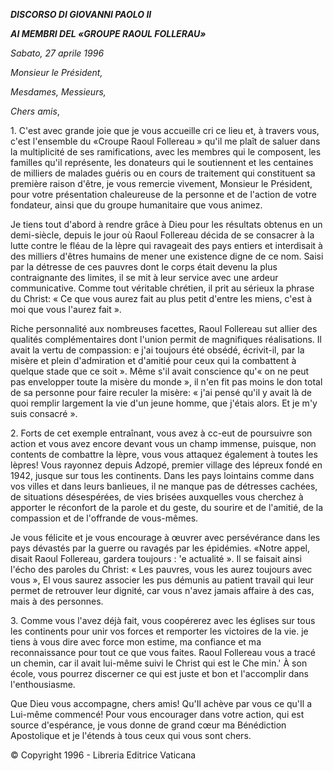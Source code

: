 ***DISCORSO DI GIOVANNI PAOLO II***

***AI MEMBRI DEL «GROUPE RAOUL FOLLERAU»***

*Sabato, 27 aprile 1996*

*Monsieur le Président,*

*Mesdames, Messieurs,*

*Chers amis*,

1\. C'est avec grande joie que je vous accueille cri ce lieu et, à travers vous, c'est l'ensemble du «Croupe Raoul Follereau » qu'il me plaît de saluer dans la multiplicité de ses ramifications, avec les membres qui le composent, les familles qu'il représente, les donateurs qui le soutiennent et les centaines de milliers de malades guéris ou en cours de traitement qui constituent sa première raison d'être, je vous remercie vivement, Monsieur le Président, pour votre présentation chaleureuse de la personne et de l'action de votre fondateur, ainsi que du groupe humanitaire que vous animez.

Je tiens tout d'abord à rendre grâce à Dieu pour les résultats obtenus en un demi-siècle, depuis le jour où Raoul Follereau décida de se consacrer à la lutte contre le fléau de la lèpre qui ravageait des pays entiers et interdisait à des milliers d'êtres humains de mener une existence digne de ce nom. Saisi par la détresse de ces pauvres dont le corps était devenu la plus contraignante des limites, il se mit à leur service avec une ardeur communicative. Comme tout véritable chrétien, il prit au sérieux la phrase du Christ: « Ce que vous aurez fait au plus petit d'entre les miens, c'est à moi que vous l'aurez fait ».

Riche personnalité aux nombreuses facettes, Raoul Follereau sut allier des qualités complémentaires dont l'union permit de magnifiques réalisations. Il avait la vertu de compassion: e j'ai toujours été obsédé, écrivit-il, par la misère et plein d'admiration et d'amitié pour ceux qui la combattent à quelque stade que ce soit ». Même s'il avait conscience qu'« on ne peut pas envelopper toute la misère du monde », il n'en fit pas moins le don total de sa personne pour faire reculer la misère: « j'ai pensé qu'il y avait là de quoi remplir largement la vie d'un jeune homme, que j'étais alors. Et je m'y suis consacré ».

2\. Forts de cet exemple entraînant, vous avez à cc-eut de poursuivre son action et vous avez encore devant vous un champ immense, puisque, non contents de combattre la lèpre, vous vous attaquez également à toutes les lèpres! Vous rayonnez depuis Adzopé, premier village des lépreux fondé en 1942, jusque sur tous les continents. Dans les pays lointains comme dans vos villes et dans leurs banlieues, il ne manque pas de détresses cachées, de situations désespérées, de vies brisées auxquelles vous cherchez à apporter le réconfort de la parole et du geste, du sourire et de l'amitié, de la compassion et de l'offrande de vous-mêmes.

Je vous félicite et je vous encourage à œuvrer avec persévérance dans les pays dévastés par la guerre ou ravagés par les épidémies. «Notre appel, disait Raoul Follereau, gardera toujours : 'e actualité ». Il se faisait ainsi l'écho des paroles du Christ: « Les pauvres, vous les aurez toujours avec vous », El vous saurez associer les pus démunis au patient travail qui leur permet de retrouver leur dignité, car vous n'avez jamais affaire à des cas, mais à des personnes.

3\. Comme vous l'avez déjà fait, vous coopérerez avec les églises sur tous les continents pour unir vos forces et remporter les victoires de la vie. je tiens à vous dire avec force mon estime, ma confiance et ma reconnaissance pour tout ce que vous faites. Raoul Follereau vous a tracé un chemin, car il avait lui-même suivi le Christ qui est le Che min.' À son école, vous pourrez discerner ce qui est juste et bon et l'accomplir dans l'enthousiasme.

Que Dieu vous accompagne, chers amis! Qu'Il achève par vous ce qu'Il a Lui-même commencé! Pour vous encourager dans votre action, qui est source d'espérance, je vous donne de grand cœur ma Bénédiction Apostolique et je l'étends à tous ceux qui vous sont chers.

© Copyright 1996 - Libreria Editrice Vaticana